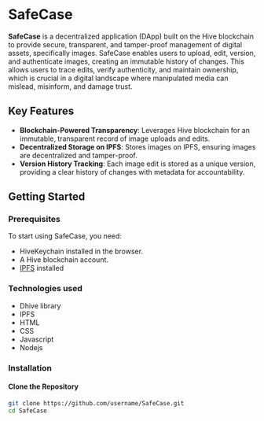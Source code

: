 # SafeCase

**SafeCase** is a decentralized application (DApp) built on the Hive blockchain to provide secure, transparent, and tamper-proof management of digital assets, specifically images. SafeCase enables users to upload, edit, version, and authenticate images, creating an immutable history of changes. This allows users to trace edits, verify authenticity, and maintain ownership, which is crucial in a digital landscape where manipulated media can mislead, misinform, and damage trust.

## Key Features

- **Blockchain-Powered Transparency**: Leverages Hive blockchain for an immutable, transparent record of image uploads and edits.
- **Decentralized Storage on IPFS**: Stores images on IPFS, ensuring images are decentralized and tamper-proof.
- **Version History Tracking**: Each image edit is stored as a unique version, providing a clear history of changes with metadata for accountability.

## Getting Started

### Prerequisites

To start using SafeCase, you need:

- HiveKeychain installed in the browser.
- A Hive blockchain account.
- [IPFS](https://ipfs.io/) installed

### Technologies used

- Dhive library
- IPFS
- HTML
- CSS
- Javascript
- Nodejs


### Installation

#### Clone the Repository

```bash
git clone https://github.com/username/SafeCase.git
cd SafeCase
